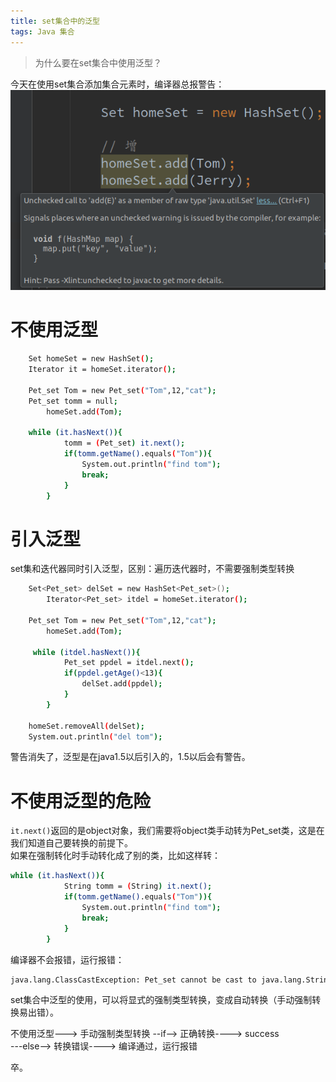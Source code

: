 ```yaml
---
title: set集合中的泛型
tags: Java 集合 
---
```


> 为什么要在set集合中使用泛型？

<!--more-->

今天在使用set集合添加集合元素时，编译器总报警告：  
![](/assets/img/blog/java/2017-11-18-warning.png)  

# 不使用泛型
```bash
	Set homeSet = new HashSet();
	Iterator it = homeSet.iterator();

	Pet_set Tom = new Pet_set("Tom",12,"cat");
	Pet_set tomm = null;
        homeSet.add(Tom);

  	while (it.hasNext()){
            tomm = (Pet_set) it.next();
            if(tomm.getName().equals("Tom")){
                System.out.println("find tom");
                break;
            }
        }
```

# 引入泛型
set集和迭代器同时引入泛型，区别：遍历迭代器时，不需要强制类型转换  

```bash
	Set<Pet_set> delSet = new HashSet<Pet_set>();
        Iterator<Pet_set> itdel = homeSet.iterator();

	Pet_set Tom = new Pet_set("Tom",12,"cat");
        homeSet.add(Tom);

  	 while (itdel.hasNext()){
            Pet_set ppdel = itdel.next();
            if(ppdel.getAge()<13){
                delSet.add(ppdel);
            } 
        }

	homeSet.removeAll(delSet);
	System.out.println("del tom");
```

警告消失了，泛型是在java1.5以后引入的，1.5以后会有警告。  

# 不使用泛型的危险

`it.next()`返回的是object对象，我们需要将object类手动转为Pet_set类，这是在我们知道自己要转换的前提下。  
如果在强制转化时手动转化成了别的类，比如这样转：  

```bash
while (it.hasNext()){
            String tomm = (String) it.next();
            if(tomm.getName().equals("Tom")){
                System.out.println("find tom");
                break;
            }
        }
```

编译器不会报错，运行报错：  

```bash
java.lang.ClassCastException: Pet_set cannot be cast to java.lang.String
```

set集合中泛型的使用，可以将显式的强制类型转换，变成自动转换（手动强制转换易出错）。  

不使用泛型---> 手动强制类型转换 --if--> 正确转换----> success  
                             ---else--> 转换错误----> 编译通过，运行报错  

卒。  
